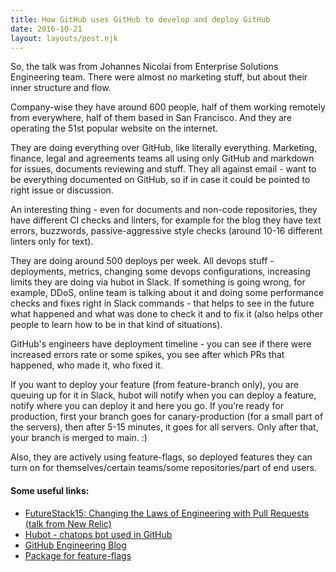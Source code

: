 ```yaml
---
title: How GitHub uses GitHub to develop and deploy GitHub
date: 2016-10-21
layout: layouts/post.njk
---
```

So, the talk was from Johannes Nicolai from Enterprise Solutions Engineering team. There were almost no marketing stuff, but about their inner structure and flow.

Company-wise they have around 600 people, half of them working remotely from everywhere, half of them based in San Francisco. And they are operating the 51st popular website on the internet.

They are doing everything over GitHub, like literally everything. Marketing, finance, legal and agreements teams all using only GitHub and markdown for issues, documents reviewing and stuff. They all against email - want to be everything documented on GitHub, so if in case it could be pointed to right issue or discussion.

An interesting thing - even for documents and non-code repositories, they have different CI checks and linters, for example for the blog they have text errors, buzzwords, passive-aggressive style checks (around 10-16 different linters only for text).


They are doing around 500 deploys per week. All devops stuff - deployments, metrics, changing some devops configurations, increasing limits they are doing via hubot in Slack. If something is going wrong, for example, DDoS, online team is talking about it and doing some performance checks and fixes right in Slack commands - that helps to see in the future what happened and what was done to check it and to fix it (also helps other people to learn how to be in that kind of situations).

GitHub's engineers have deployment timeline - you can see if there were increased errors rate or some spikes, you see after which PRs that happened, who made it, who fixed it.

If you want to deploy your feature (from feature-branch only), you are queuing up for it in Slack, hubot will notify when you can deploy a feature, notify where you can deploy it and here you go. If you’re ready for production, first your branch goes for canary-production (for a small part of the servers), then after 5-15 minutes, it goes for all servers. Only after that, your branch is merged to main. :)

Also, they are actively using feature-flags, so deployed features they can turn on for themselves/certain teams/some repositories/part of end users.


#### Some useful links:

- [FutureStack15: Changing the Laws of Engineering with Pull Requests (talk from New Relic)](https://www.youtube.com/watch?v=YIpNpptGX6Q)
- [Hubot - chatops bot used in GitHub](https://hubot.github.com/)
- [GitHub Engineering Blog](https://githubengineering.com/)
- [Package for feature-flags](https://github.com/jnunemaker/flipper)
